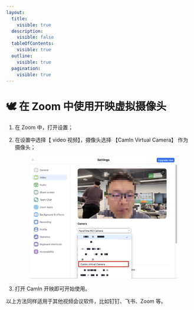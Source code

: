 ```yaml
---
layout:
  title:
    visible: true
  description:
    visible: false
  tableOfContents:
    visible: true
  outline:
    visible: true
  pagination:
    visible: true
---
```


# 🕊️ 在 Zoom 中使用开映虚拟摄像头

1. 在 Zoom 中，打开设置；
2.  在设置中选择【 video 视频】，摄像头选择 【CamIn Virtual Camera】 作为摄像头；

    <figure><img src="../../.gitbook/assets/image (52).png" alt="" width="563"><figcaption></figcaption></figure>
3. 打开 CamIn 开映即可开始使用。

以上方法同样适用于其他视频会议软件，比如钉钉、飞书、Zoom 等。
